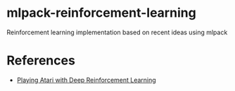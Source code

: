 # mlpack-reinforcement-learning
Reinforcement learning implementation based on recent ideas using mlpack

# References
- [Playing Atari with Deep Reinforcement Learning](https://arxiv.org/abs/1312.5602)
